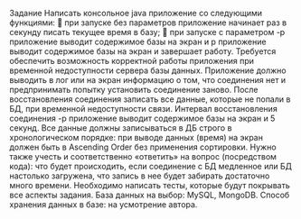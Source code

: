Задание
Написать консольное java приложение со следующими функциями:
 при запуске без параметров приложение начинает раз в секунду писать текущее
время в базу;
 при запуске с параметром -p приложение выводит содержимое базы на экран и p приложение выводит содержимое базы на экран и
завершает работу.
Требуется обеспечить возможность корректной работы приложения при
временной недоступности сервера базы данных. Приложение должно выводить в лог
или на экран информацию о том, что соединения нет и предпринимать попытку
установить соединение заново. После восстановления соединения записать все
данные, которые не попали в БД, при временной недоступности связи. Интервал
восстановления соединения -p приложение выводит содержимое базы на экран и  5 секунд.
Все данные должны записываться в ДБ строго в хронологическом порядке: при
выводе данных (время) на экран должен быть в Ascending Order без применения
сортировки.
Нужно также учесть и соответственно «ответить» на вопрос (посредством кода):
что будет происходить, если соединение с БД медленное или БД настолько загружена,
что запись в нее будет забирать достаточно много времени.
Необходимо написать тесты, которые будут покрывать все аспекты задания.
База данных на выбор: MySQL, MongoDB.
Способ хранения данных в базе: на усмотрение автора.
